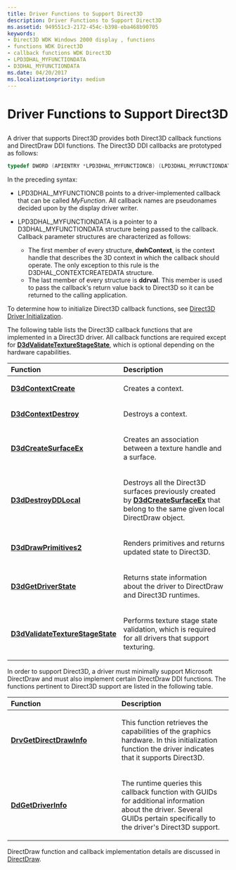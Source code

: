 ```yaml
---
title: Driver Functions to Support Direct3D
description: Driver Functions to Support Direct3D
ms.assetid: 949551c3-2172-454c-b398-eba468b90705
keywords:
- Direct3D WDK Windows 2000 display , functions
- functions WDK Direct3D
- callback functions WDK Direct3D
- LPD3DHAL_MYFUNCTIONDATA
- D3DHAL_MYFUNCTIONDATA
ms.date: 04/20/2017
ms.localizationpriority: medium
---
```


# Driver Functions to Support Direct3D


## <span id="ddk_driver_functions_to_support_direct3d_gg"></span><span id="DDK_DRIVER_FUNCTIONS_TO_SUPPORT_DIRECT3D_GG"></span>


A driver that supports Direct3D provides both Direct3D callback functions and DirectDraw DDI functions. The Direct3D DDI callbacks are prototyped as follows:

```cpp
typedef DWORD (APIENTRY *LPD3DHAL_MYFUNCTIONCB) (LPD3DHAL_MYFUNCTIONDATA);
```

In the preceding syntax:

-   LPD3DHAL\_MYFUNCTIONCB points to a driver-implemented callback that can be called *MyFunction*. All callback names are pseudonames decided upon by the display driver writer.

-   LPD3DHAL\_MYFUNCTIONDATA is a pointer to a D3DHAL\_MYFUNCTIONDATA structure being passed to the callback. Callback parameter structures are characterized as follows:
    -   The first member of every structure, **dwhContext**, is the context handle that describes the 3D context in which the callback should operate. The only exception to this rule is the D3DHAL\_CONTEXTCREATEDATA structure.
    -   The last member of every structure is **ddrval**. This member is used to pass the callback's return value back to Direct3D so it can be returned to the calling application.

To determine how to initialize Direct3D callback functions, see [Direct3D Driver Initialization](direct3d-driver-initialization.md).

The following table lists the Direct3D callback functions that are implemented in a Direct3D driver. All callback functions are required except for [**D3dValidateTextureStageState**](https://msdn.microsoft.com/library/windows/hardware/ff549064), which is optional depending on the hardware capabilities.

<table>
<colgroup>
<col width="50%" />
<col width="50%" />
</colgroup>
<thead>
<tr class="header">
<th align="left">Function</th>
<th align="left">Description</th>
</tr>
</thead>
<tbody>
<tr class="odd">
<td align="left"><p><a href="https://msdn.microsoft.com/library/windows/hardware/ff542178" data-raw-source="[&lt;strong&gt;D3dContextCreate&lt;/strong&gt;](https://msdn.microsoft.com/library/windows/hardware/ff542178)"><strong>D3dContextCreate</strong></a></p></td>
<td align="left"><p>Creates a context.</p></td>
</tr>
<tr class="even">
<td align="left"><p><a href="https://msdn.microsoft.com/library/windows/hardware/ff542180" data-raw-source="[&lt;strong&gt;D3dContextDestroy&lt;/strong&gt;](https://msdn.microsoft.com/library/windows/hardware/ff542180)"><strong>D3dContextDestroy</strong></a></p></td>
<td align="left"><p>Destroys a context.</p></td>
</tr>
<tr class="odd">
<td align="left"><p><a href="https://msdn.microsoft.com/library/windows/hardware/ff542840" data-raw-source="[&lt;strong&gt;D3dCreateSurfaceEx&lt;/strong&gt;](https://msdn.microsoft.com/library/windows/hardware/ff542840)"><strong>D3dCreateSurfaceEx</strong></a></p></td>
<td align="left"><p>Creates an association between a texture handle and a surface.</p></td>
</tr>
<tr class="even">
<td align="left"><p><a href="https://msdn.microsoft.com/library/windows/hardware/ff544685" data-raw-source="[&lt;strong&gt;D3dDestroyDDLocal&lt;/strong&gt;](https://msdn.microsoft.com/library/windows/hardware/ff544685)"><strong>D3dDestroyDDLocal</strong></a></p></td>
<td align="left"><p>Destroys all the Direct3D surfaces previously created by <a href="https://msdn.microsoft.com/library/windows/hardware/ff542840" data-raw-source="[&lt;strong&gt;D3dCreateSurfaceEx&lt;/strong&gt;](https://msdn.microsoft.com/library/windows/hardware/ff542840)"><strong>D3dCreateSurfaceEx</strong></a> that belong to the same given local DirectDraw object.</p></td>
</tr>
<tr class="odd">
<td align="left"><p><a href="https://msdn.microsoft.com/library/windows/hardware/ff544704" data-raw-source="[&lt;strong&gt;D3dDrawPrimitives2&lt;/strong&gt;](https://msdn.microsoft.com/library/windows/hardware/ff544704)"><strong>D3dDrawPrimitives2</strong></a></p></td>
<td align="left"><p>Renders primitives and returns updated state to Direct3D.</p></td>
</tr>
<tr class="even">
<td align="left"><p><a href="https://msdn.microsoft.com/library/windows/hardware/ff544708" data-raw-source="[&lt;strong&gt;D3dGetDriverState&lt;/strong&gt;](https://msdn.microsoft.com/library/windows/hardware/ff544708)"><strong>D3dGetDriverState</strong></a></p></td>
<td align="left"><p>Returns state information about the driver to DirectDraw and Direct3D runtimes.</p></td>
</tr>
<tr class="odd">
<td align="left"><p><a href="https://msdn.microsoft.com/library/windows/hardware/ff549064" data-raw-source="[&lt;strong&gt;D3dValidateTextureStageState&lt;/strong&gt;](https://msdn.microsoft.com/library/windows/hardware/ff549064)"><strong>D3dValidateTextureStageState</strong></a></p></td>
<td align="left"><p>Performs texture stage state validation, which is required for all drivers that support texturing.</p></td>
</tr>
</tbody>
</table>

 

In order to support Direct3D, a driver must minimally support Microsoft DirectDraw and must also implement certain DirectDraw DDI functions. The functions pertinent to Direct3D support are listed in the following table.

<table>
<colgroup>
<col width="50%" />
<col width="50%" />
</colgroup>
<thead>
<tr class="header">
<th align="left">Function</th>
<th align="left">Description</th>
</tr>
</thead>
<tbody>
<tr class="odd">
<td align="left"><p><a href="https://msdn.microsoft.com/library/windows/hardware/ff556229" data-raw-source="[&lt;strong&gt;DrvGetDirectDrawInfo&lt;/strong&gt;](https://msdn.microsoft.com/library/windows/hardware/ff556229)"><strong>DrvGetDirectDrawInfo</strong></a></p></td>
<td align="left"><p>This function retrieves the capabilities of the graphics hardware. In this initialization function the driver indicates that it supports Direct3D.</p></td>
</tr>
<tr class="even">
<td align="left"><p><a href="https://msdn.microsoft.com/library/windows/hardware/ff549404" data-raw-source="[&lt;strong&gt;DdGetDriverInfo&lt;/strong&gt;](https://msdn.microsoft.com/library/windows/hardware/ff549404)"><strong>DdGetDriverInfo</strong></a></p></td>
<td align="left"><p>The runtime queries this callback function with GUIDs for additional information about the driver. Several GUIDs pertain specifically to the driver's Direct3D support.</p></td>
</tr>
</tbody>
</table>

 

DirectDraw function and callback implementation details are discussed in [DirectDraw](directdraw.md).

 

 





